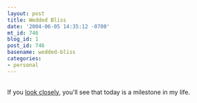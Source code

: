 ```yaml
---
layout: post
title: Wedded Bliss
date: '2004-06-05 14:35:12 -0700'
mt_id: 746
blog_id: 1
post_id: 746
basename: wedded-bliss
categories:
- personal
---
```

<br />If you <a href="/values/people/sandibrown.cfm">look closely</a>, you'll see that today is a milestone in my life.<br /><br /><br />
